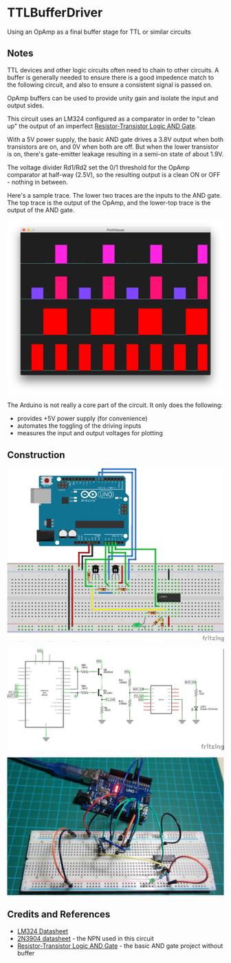 # TTLBufferDriver

Using an OpAmp as a final buffer stage for TTL or similar circuits

## Notes

TTL devices and other logic circuits often need to chain to other circuits.
A buffer is generally needed to ensure there is a good impedence match to the following circuit,
and also to ensure a consistent signal is passed on.

OpAmp buffers can be used to provide unity gain and isolate the input and output sides.

This circuit uses an LM324 configured as a comparator in order to "clean up" the output of an
imperfect [Resistor-Transistor Logic AND Gate](../ResistorTransistorLogic/AND).

With a 5V power supply, the basic AND gate drives a 3.8V output when both transistors are on, and 0V when both are off.
But when the lower transistor is on, there's gate-emitter leakage resulting in a semi-on state of about 1.9V.

The voltage divider Rd1/Rd2 set the 0/1 threshold for the OpAmp comparator at half-way (2.5V), so the resulting output is
a clean ON or OFF - nothing in between.

Here's a sample trace. The lower two traces are the inputs to the AND gate.
The top trace is the output of the OpAmp, and the lower-top trace is the output of the AND gate.

![processing trace](./assets/processing_trace.png?raw=true)

The Arduino is not really a core part of the circuit. It only does the following:
* provides +5V power supply (for convenience)
* automates the toggling of the driving inputs
* measures the input and output voltages for plotting

## Construction

![Breadboard](./assets/TTLBufferDriver_bb.jpg?raw=true)

![The Schematic](./assets/TTLBufferDriver_schematic.jpg?raw=true)

![The Build](./assets/TTLBufferDriver_build.jpg?raw=true)

## Credits and References
* [LM324 Datasheet](http://www.futurlec.com/Linear/LM324N.shtml)
* [2N3904 datasheet](http://www.futurlec.com/Transistors/2N3904.shtml) - the NPN used in this circuit
* [Resistor-Transistor Logic AND Gate](../ResistorTransistorLogic/AND) - the basic AND gate project without buffer
